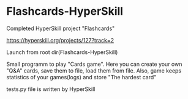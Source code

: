 # Flashcards-HyperSkill
Completed HyperSkill project "Flashcards"

https://hyperskill.org/projects/127?track=2

Launch from root dir(Flashcards-HyperSkill)

Small programm to play "Cards game". Here you can create your own "Q&A" cards, save them to file, load them from file. Also, game keeps statistics of your games(logs) and store "The hardest card"

tests.py file is written by HyperSkill
